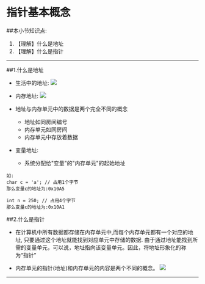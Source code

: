 # 指针基本概念

##本小节知识点:
1. 【理解】什么是地址
2. 【理解】什么是指针

---
##1.什么是地址
- 生活中的地址:
![](http://7xj0kx.com1.z0.glb.clouddn.com/1402482143856_000.jpg)

- 内存地址:
![](http://7xj0kx.com1.z0.glb.clouddn.com/ncdz.png)
- 地址与内存单元中的数据是两个完全不同的概念
    + 地址如同房间编号
    + 内存单元如同房间
    + 内存单元中存放着数据

- 变量地址:
    + 系统分配给"变量"的"内存单元"的起始地址
```
如:
char c = 'a'; // 占用1个字节
那么变量c的地址为:0x10A5

int n = 250; // 占用4个字节
那么变量c的地址为:0x10A1
```
##2.什么是指针
- 在计算机中所有数据都存储在内存单元中,而每个内存单元都有一个对应的地址, 只要通过这个地址就能找到对应单元中存储的数据. 由于通过地址能找到所需的变量单元，可以说，地址指向该变量单元。因此，将地址形象化的称为“指针”

- 内存单元的指针(地址)和内存单元的内容是两个不同的概念。
![](http://7xj0kx.com1.z0.glb.clouddn.com/zhizhensl.png)

---

